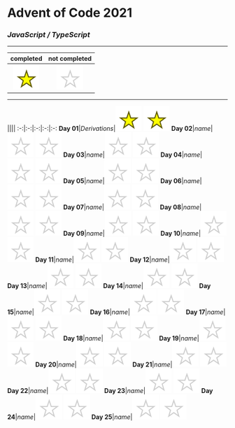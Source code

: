 # Advent of Code 2021

### _JavaScript / TypeScript_

----

|completed|not completed|
:-:|:-:
![](public/complete.svg)|![](public/incomplete.svg)

----

||||
:-:|:-:|:-:|:-:|:-:
**Day 01**|*Derivations*|![](public/complete.svg) ![](public/complete.svg)
**Day 02**|*name*|![](public/incomplete.svg) ![](public/incomplete.svg)
**Day 03**|*name*|![](public/incomplete.svg) ![](public/incomplete.svg)
**Day 04**|*name*|![](public/incomplete.svg) ![](public/incomplete.svg)
**Day 05**|*name*|![](public/incomplete.svg) ![](public/incomplete.svg)
**Day 06**|*name*|![](public/incomplete.svg) ![](public/incomplete.svg)
**Day 07**|*name*|![](public/incomplete.svg) ![](public/incomplete.svg)
**Day 08**|*name*|![](public/incomplete.svg) ![](public/incomplete.svg)
**Day 09**|*name*|![](public/incomplete.svg) ![](public/incomplete.svg)
**Day 10**|*name*|![](public/incomplete.svg) ![](public/incomplete.svg)
**Day 11**|*name*|![](public/incomplete.svg) ![](public/incomplete.svg)
**Day 12**|*name*|![](public/incomplete.svg) ![](public/incomplete.svg)
**Day 13**|*name*|![](public/incomplete.svg) ![](public/incomplete.svg)
**Day 14**|*name*|![](public/incomplete.svg) ![](public/incomplete.svg)
**Day 15**|*name*|![](public/incomplete.svg) ![](public/incomplete.svg)
**Day 16**|*name*|![](public/incomplete.svg) ![](public/incomplete.svg)
**Day 17**|*name*|![](public/incomplete.svg) ![](public/incomplete.svg)
**Day 18**|*name*|![](public/incomplete.svg) ![](public/incomplete.svg)
**Day 19**|*name*|![](public/incomplete.svg) ![](public/incomplete.svg)
**Day 20**|*name*|![](public/incomplete.svg) ![](public/incomplete.svg)
**Day 21**|*name*|![](public/incomplete.svg) ![](public/incomplete.svg)
**Day 22**|*name*|![](public/incomplete.svg) ![](public/incomplete.svg)
**Day 23**|*name*|![](public/incomplete.svg) ![](public/incomplete.svg)
**Day 24**|*name*|![](public/incomplete.svg) ![](public/incomplete.svg)
**Day 25**|*name*|![](public/incomplete.svg) ![](public/incomplete.svg)